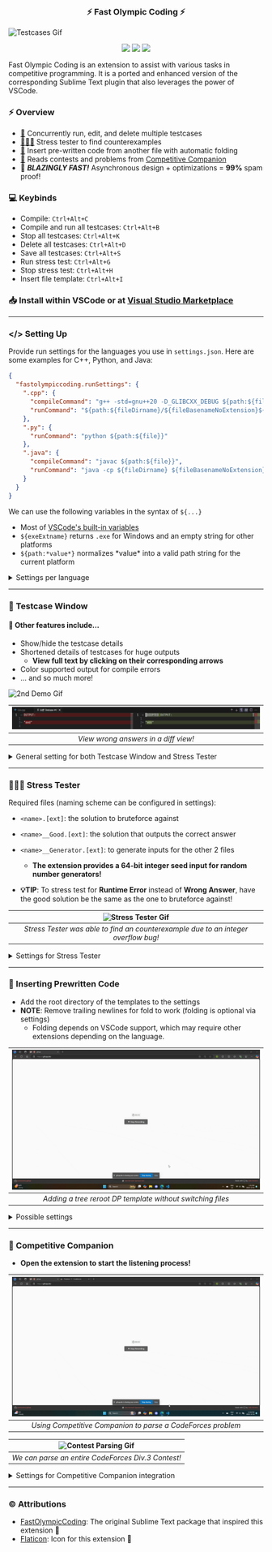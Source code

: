 <h3 align="center">⚡ Fast Olympic Coding ⚡</h3>

![Testcases Gif](media/demo.gif)

<p align="center">
<img src="https://vsmarketplacebadges.dev/version-short/sam20908.vscode-fastolympiccoding.svg">
<img src="https://vsmarketplacebadges.dev/installs-short/sam20908.vscode-fastolympiccoding.svg">
<img src="https://vsmarketplacebadges.dev/rating-short/sam20908.vscode-fastolympiccoding.svg">
</p>

Fast Olympic Coding is an extension to assist with various tasks in competitive programming. It is a ported and enhanced version of the corresponding Sublime Text plugin that also leverages the power of VSCode.

### ⚡ Overview

  - [📜](#-testcase-window) Concurrently run, edit, and delete multiple testcases
  - [👨🏻‍💻](#-stress-tester) Stress tester to find counterexamples
  - [👜](#-inserting-prewritten-code) Insert pre-written code from another file with automatic folding
  - [🛜](#-competitive-companion) Reads contests and problems from [Competitive Companion](https://github.com/jmerle/competitive-companion)
  - 🏃 ***BLAZINGLY FAST!*** Asynchronous design + optimizations = **99%** spam proof!

### 💻 Keybinds

- Compile: `Ctrl+Alt+C`
- Compile and run all testcases: `Ctrl+Alt+B`
- Stop all testcases: `Ctrl+Alt+K`
- Delete all testcases: `Ctrl+Alt+D`
- Save all testcases: `Ctrl+Alt+S`
- Run stress test: `Ctrl+Alt+G`
- Stop stress test: `Ctrl+Alt+H`
- Insert file template: `Ctrl+Alt+I`

### 📥 Install within VSCode or at  [Visual Studio Marketplace](https://marketplace.visualstudio.com/items?itemName=sam20908.vscode-fastolympiccoding)
---

### </> Setting Up

Provide run settings for the languages you use in `settings.json`. Here are some examples for C++, Python, and Java:
```json
{
  "fastolympiccoding.runSettings": {
    ".cpp": {
      "compileCommand": "g++ -std=gnu++20 -D_GLIBCXX_DEBUG ${path:${file}} -o ${path:${fileDirname}/${fileBasenameNoExtension}${exeExtname}}",
      "runCommand": "${path:${fileDirname}/${fileBasenameNoExtension}${exeExtname}}"
    },
    ".py": {
      "runCommand": "python ${path:${file}}"
    },
    ".java": {
      "compileCommand": "javac ${path:${file}}",
      "runCommand": "java -cp ${fileDirname} ${fileBasenameNoExtension}"
    }
  }
}
```

We can use the following variables in the syntax of `${...}`
- Most of [VSCode's built-in variables](https://code.visualstudio.com/docs/editor/variables-reference)
- `${exeExtname}` returns `.exe` for Windows and an empty string for other platforms
- `${path:*value*}` normalizes \*value\* into a valid path string for the current platform

<details>
  <summary>Settings per language</summary>

  - `compileCommand` (optional): Command to run before `runCommand` when the file content changed
  - `runCommand`: Command to run the solution
  - `currentWorkingDirectory` (optional): sets the current working directory for `runCommand`
</details>

---

### 📜 Testcase Window

#### 📄 Other features include...
- Show/hide the testcase details
- Shortened details of testcases for huge outputs
  - **View full text by clicking on their corresponding arrows**
- Color supported output for compile errors
- ... and so much more!

<img src="media/demo_2.gif" alt="2nd Demo Gif"/>


| ![Diff View Image](media/diff-ac.png) |
| :-----------------------------------: |
| *View wrong answers in a diff view!*  |

<details>
  <summary>General setting for both Testcase Window and Stress Tester</summary>

  - `font`: Font family used to render text (restart extension to apply)
  - `runSettings`: Object of [run settings](#-setting-up)
  - `maxDisplayCharacters`: Maximum number of characters to display for each output
  - `maxDisplayLines`: Maximum number of lines to display for each output
</details>

---

### 👨🏻‍💻 Stress Tester

Required files (naming scheme can be configured in settings):
- `<name>.[ext]`: the solution to bruteforce against
- `<name>__Good.[ext]`: the solution that outputs the correct answer
- `<name>__Generator.[ext]`: to generate inputs for the other 2 files
  - **The extension provides a 64-bit integer seed input for random number generators!**

- **💡TIP**: To stress test for **Runtime Error** instead of **Wrong Answer**, have the good solution be the same as the one to bruteforce against!

|                   ![Stress Tester Gif](media/stress_tester.gif)                    |
| :--------------------------------------------------------------------------------: |
| *Stress Tester was able to find an counterexample due to an integer overflow bug!* |

<details>
  <summary>Settings for Stress Tester</summary>

  - `goodSolutionFile`: Full path for good solution file (supports `${...}`)
  - `generatorFile`: Full path for generator file (supports `${...}`)
  - `delayBetweenTestcases`: Amount of delay between generated testcases in milliseconds **(minimum: `5`)**
  - `stressTestcaseTimeLimit`: Maximum time in milliseconds the Stress Tester is allowed to spend on one testcase **(`0` for no limit)**
  - `stressTimeLimit`: Maximum time in milliseconds the Stress Tester is allowed to run **(`0` for no limit)**
</details>

---

### 👜 Inserting Prewritten Code

- Add the root directory of the templates to the settings
- **NOTE**: Remove trailing newlines for fold to work (folding is optional via settings)
  - Folding depends on VSCode support, which may require other extensions depending on the language.

| ![Insert File Template Gif](media/insert_file_template.gif) |
| :---------------------------------------------------------: |
| *Adding a tree reroot DP template without switching files*  |

<details>
  <summary>Possible settings</summary>

  - `fileTemplatesBaseDirectory`: Full path to the base directory of all prewritten files (supports `${...}`)
  - `foldFileTemplate` (default: `false`): Whether to fold the newly inserted prewritten code
</details>

---

### 🛜 Competitive Companion

- **Open the extension to start the listening process!**

|      ![Problem Parsing Gif](media/problem_parsing.gif)      |
| :---------------------------------------------------------: |
| *Using Competitive Companion to parse a CodeForces problem* |

| ![Contest Parsing Gif](media/contest_parsing.gif)  |
| :------------------------------------------------: |
| *We can parse an entire CodeForces Div.3 Contest!* |

<details>
  <summary>Settings for Competitive Companion integration</summary>

  - `openSelectedFiles` (default: `true`): Whether to open all the selected files
  - `askForWhichFile` (default: `false`): Ask for which file to write testcase onto, even when a file is currently opened and only a single problem has been received
  - `includePattern` (default: `**/*`): Glob pattern to filter in the included files for asking prompt
  - `excludePattern` (default: *empty*): Glob pattern to filter out the included files for asking prompt
  - `port` (default: *1327*): Port number to listen from Competitive Companion
</details>

---

### © Attributions

- [FastOlympicCoding](https://github.com/Jatana/FastOlympicCoding): The original Sublime Text package that inspired this extension 💖
- [Flaticon](https://www.flaticon.com/): Icon for this extension 💖
